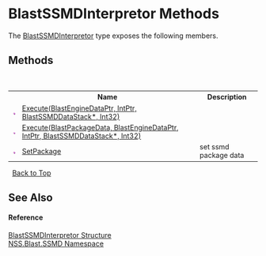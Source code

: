 # BlastSSMDInterpretor Methods
 

The <a href="ef6e6c61-2d5c-f7f3-fa24-62f5a07fd3b3">BlastSSMDInterpretor</a> type exposes the following members.


## Methods
&nbsp;<table><tr><th></th><th>Name</th><th>Description</th></tr><tr><td>![Public method](media/pubmethod.gif "Public method")</td><td><a href="f28b96ae-2149-073f-f07d-c6d87c7e8ead">Execute(BlastEngineDataPtr, IntPtr, BlastSSMDDataStack*, Int32)</a></td><td></td></tr><tr><td>![Public method](media/pubmethod.gif "Public method")</td><td><a href="9c256883-320a-77ae-7568-e1f83546da74">Execute(BlastPackageData, BlastEngineDataPtr, IntPtr, BlastSSMDDataStack*, Int32)</a></td><td></td></tr><tr><td>![Public method](media/pubmethod.gif "Public method")</td><td><a href="5f38dc53-cb1d-659c-1e37-36bdeb7318a1">SetPackage</a></td><td>
set ssmd package data</td></tr></table>&nbsp;
<a href="#blastssmdinterpretor-methods">Back to Top</a>

## See Also


#### Reference
<a href="ef6e6c61-2d5c-f7f3-fa24-62f5a07fd3b3">BlastSSMDInterpretor Structure</a><br /><a href="eb10f50e-de3b-3102-6f32-f499377a393f">NSS.Blast.SSMD Namespace</a><br />